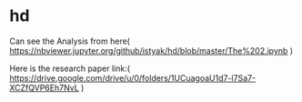 # hd
Can see the Analysis from here( https://nbviewer.jupyter.org/github/istyak/hd/blob/master/The%202.ipynb )

Here is the research paper link:( https://drive.google.com/drive/u/0/folders/1UCuagoaU1d7-l7Sa7-XCZfQVP6Eh7NvL )


